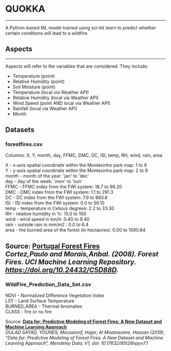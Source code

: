 # QUOKKA

---
A Python-based ML model trained using sci-kit learn to predict whether certain conditions will lead to a wildfire.

## Aspects

---
Aspects will refer to the variables that are considered. They include:

- Temperature (point)
- Relative Humidity (point)
- Soil Moisture (point)
- Temperature (local via Weather API)
- Relative Humidity (local via Weather API)
- Wind Speed (point AND local via Weather API)
- Rainfall (local via Weather API)
- Month

## Datasets

### forestfires.csv
Columns: X, Y, month, day, FFMC, DMC, DC, ISI, temp, RH, wind, rain, area
<p>
X - x-axis spatial coordinate within the Montesinho park map: 1 to 9
<br>
Y - y-axis spatial coordinate within the Montesinho park map: 2 to 9
<br>
month - month of the year: 'jan' to 'dec'
<br>
day - day of the week: 'mon' to 'sun'
<br>
FFMC - FFMC index from the FWI system: 18.7 to 96.20
<br>
DMC - DMC index from the FWI system: 1.1 to 291.3
<br>
DC - DC index from the FWI system: 7.9 to 860.6
<br>
ISI - ISI index from the FWI system: 0.0 to 56.10
<br>
temp - temperature in Celsius degrees: 2.2 to 33.30
<br>
RH - relative humidity in %: 15.0 to 100
<br>
wind - wind speed in km/h: 0.40 to 9.40
<br>
rain - outside rain in mm/m2 : 0.0 to 6.4
<br>
area - the burned area of the forest (in hectacres): 0.00 to 1090.84


Source: [**Portugal Forest Fires**](https://archive.ics.uci.edu/ml/datasets/forest+fires)
<br>
*Cortez,Paulo and Morais,Anbal. (2008). Forest Fires. UCI Machine Learning Repository. https://doi.org/10.24432/C5D88D.*
---

### WildFire_Prediction_Data_Set.csv
NDVI - Normalized Difference Vegetation Index
<br>
LST - Land Surface Temperature
<br>
BURNED_AREA -  Thermal Anomalies
<br>
CLASS - fire or no fire

Source: [**Data for: Predictive Modeling of Forest Fires: A New Dataset and Machine Learning Approach**](https://data.mendeley.com/datasets/85t28npyv7/1)
<br> 
*OULAD SAYAD, YOUNES; Mousannif, Hajar; Al Moatassime, Hassan (2019), “Data for: Predictive Modeling of Forest Fires: A New Dataset and Machine Learning Approach”, Mendeley Data, V1, doi: 10.17632/85t28npyv7.1*